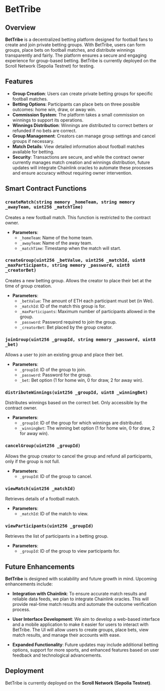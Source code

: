 # BetTribe

## Overview

**BetTribe** is a decentralized betting platform designed for football fans to create and join private betting groups. With BetTribe, users can form groups, place bets on football matches, and distribute winnings transparently and fairly. The platform ensures a secure and engaging experience for group-based betting. BetTribe is currently deployed on the Scroll Network (Sepolia Testnet) for testing.

## Features

- **Group Creation**: Users can create private betting groups for specific football matches.
- **Betting Options**: Participants can place bets on three possible outcomes: home win, draw, or away win.
- **Commission System**: The platform takes a small commission on winnings to support its operations.
- **Winnings Distribution**: Winnings are distributed to correct betters or refunded if no bets are correct.
- **Group Management**: Creators can manage group settings and cancel groups if necessary.
- **Match Details**: View detailed information about football matches available for betting.
- **Security**: Transactions are secure, and while the contract owner currently manages match creation and winnings distribution, future updates will integrate Chainlink oracles to automate these processes and ensure accuracy without requiring owner intervention.

## Smart Contract Functions

### `createMatch(string memory _homeTeam, string memory _awayTeam, uint256 _matchTime)`

Creates a new football match. This function is restricted to the contract owner.

- **Parameters**:
  - `_homeTeam`: Name of the home team.
  - `_awayTeam`: Name of the away team.
  - `_matchTime`: Timestamp when the match will start.

### `createGroup(uint256 _betValue, uint256 _matchId, uint8 _maxParticipants, string memory _password, uint8 _creatorBet)`

Creates a new betting group. Allows the creator to place their bet at the time of group creation.

- **Parameters**:
  - `_betValue`: The amount of ETH each participant must bet (in Wei).
  - `_matchId`: ID of the match this group is for.
  - `_maxParticipants`: Maximum number of participants allowed in the group.
  - `_password`: Password required to join the group.
  - `_creatorBet`: Bet placed by the group creator.

### `joinGroup(uint256 _groupId, string memory _password, uint8 _bet)`

Allows a user to join an existing group and place their bet.

- **Parameters**:
  - `_groupId`: ID of the group to join.
  - `_password`: Password for the group.
  - `_bet`: Bet option (1 for home win, 0 for draw, 2 for away win).

### `distributeWinnings(uint256 _groupId, uint8 _winningBet)`

Distributes winnings based on the correct bet. Only accessible by the contract owner.

- **Parameters**:
  - `_groupId`: ID of the group for which winnings are distributed.
  - `_winningBet`: The winning bet option (1 for home win, 0 for draw, 2 for away win).

### `cancelGroup(uint256 _groupId)`

Allows the group creator to cancel the group and refund all participants, only if the group is not full.

- **Parameters**:
  - `_groupId`: ID of the group to cancel.

### `viewMatch(uint256 _matchId)`

Retrieves details of a football match.

- **Parameters**:
  - `_matchId`: ID of the match to view.

### `viewParticipants(uint256 _groupId)`

Retrieves the list of participants in a betting group.

- **Parameters**:
  - `_groupId`: ID of the group to view participants for.

## Future Enhancements

**BetTribe** is designed with scalability and future growth in mind. Upcoming enhancements include:

- **Integration with Chainlink**: To ensure accurate match results and reliable data feeds, we plan to integrate Chainlink oracles. This will provide real-time match results and automate the outcome verification process.
  
- **User Interface Development**: We aim to develop a web-based interface and a mobile application to make it easier for users to interact with BetTribe. The UI will allow users to create groups, place bets, view match results, and manage their accounts with ease.

- **Expanded Functionality**: Future updates may include additional betting options, support for more sports, and enhanced features based on user feedback and technological advancements.

## Deployment

BetTribe is currently deployed on the **Scroll Network (Sepolia Testnet)**.